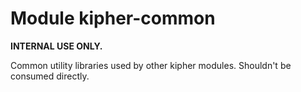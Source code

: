 # Module kipher-common

**INTERNAL USE ONLY.**

Common utility libraries used by other kipher modules. Shouldn't be consumed directly.
